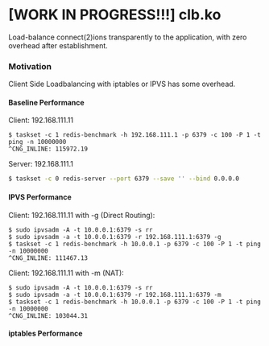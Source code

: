 # [WORK IN PROGRESS!!!] clb.ko

Load-balance connect(2)ions transparently to the application, with zero overhead after establishment.

### Motivation

Client Side Loadbalancing with iptables or IPVS has some overhead.


#### Baseline Performance

Client: 192.168.111.11
```
$ taskset -c 1 redis-benchmark -h 192.168.111.1 -p 6379 -c 100 -P 1 -t ping -n 10000000
^CNG_INLINE: 115972.19
```

Server: 192.168.111.1
```bash
$ taskset -c 0 redis-server --port 6379 --save '' --bind 0.0.0.0
```

#### IPVS Performance

Client: 192.168.111.11 with -g (Direct Routing):
```
$ sudo ipvsadm -A -t 10.0.0.1:6379 -s rr
$ sudo ipvsadm -a -t 10.0.0.1:6379 -r 192.168.111.1:6379 -g
$ taskset -c 1 redis-benchmark -h 10.0.0.1 -p 6379 -c 100 -P 1 -t ping -n 10000000
^CNG_INLINE: 111467.13
```

Client: 192.168.111.11 with -m (NAT):
```
$ sudo ipvsadm -A -t 10.0.0.1:6379 -s rr
$ sudo ipvsadm -a -t 10.0.0.1:6379 -r 192.168.111.1:6379 -m
$ taskset -c 1 redis-benchmark -h 10.0.0.1 -p 6379 -c 100 -P 1 -t ping -n 10000000
^CNG_INLINE: 103044.31
```

#### iptables Performance

Client: 192.168.111.11 (without SNAT)
```
$ sudo iptables -t nat -A OUTPUT -m statistic --mode random --probability 1.0 -m tcp -p tcp -d 10.0.0.1 --dport 6379 -j DNAT --to-destination 192.168.111.1:6379
$ taskset -c 1 redis-benchmark -h 10.0.0.1 -p 6379 -c 100 -P 1 -t ping -n 10000000
^CNG_INLINE: 95377.39
```


### Features

#### Pros

 * Performance. There's no overhead after the connection is established.
 * Can connect to different port on the real servers. This is what ipvs cannot when using direct routing.

#### Cons

 * There is some overhead on connect(2) and close(2). This shouldn't be noticeable if you don't establish > 100 thousands of connections per second.
 * Cannot mix IPv4 and IPv6 sevices. IPv4 virtual server can only be served by IPv4 real servers. Same for IPv6.
 * This is a client-side load balancing solution and works only for locally-originated connect(2)ions. Use iptables or IPVS if you want to accept remote connections.
 * This is a layer-4 load balancer. Cannot balance load per-request basis. i.e.) all HTTP requests on the same connection goes to the same backend server.

### Requirements

 * Arch: x86\_64

### Usage

TBD

### Caveats

 * While `connect(2)` are load-balanced transparently to the application, `getpeername(2)` on the socket will return the real server address, not the virtual one, breaking some transparency.


### License

The GNU General Public License v2.0
